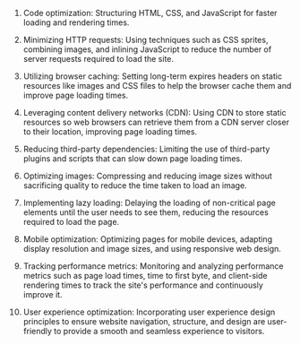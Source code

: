 

1. Code optimization: Structuring HTML, CSS, and JavaScript for faster loading and rendering times.

2. Minimizing HTTP requests: Using techniques such as CSS sprites, combining images, and inlining JavaScript to reduce the number of server requests required to load the site.

3. Utilizing browser caching: Setting long-term expires headers on static resources like images and CSS files to help the browser cache them and improve page loading times.

4. Leveraging content delivery networks (CDN): Using CDN to store static resources so web browsers can retrieve them from a CDN server closer to their location, improving page loading times.

5. Reducing third-party dependencies: Limiting the use of third-party plugins and scripts that can slow down page loading times.

6. Optimizing images: Compressing and reducing image sizes without sacrificing quality to reduce the time taken to load an image.

7. Implementing lazy loading: Delaying the loading of non-critical page elements until the user needs to see them, reducing the resources required to load the page.

8. Mobile optimization: Optimizing pages for mobile devices, adapting display resolution and image sizes, and using responsive web design. 

9. Tracking performance metrics: Monitoring and analyzing performance metrics such as page load times, time to first byte, and client-side rendering times to track the site's performance and continuously improve it.

10. User experience optimization: Incorporating user experience design principles to ensure website navigation, structure, and design are user-friendly to provide a smooth and seamless experience to visitors.